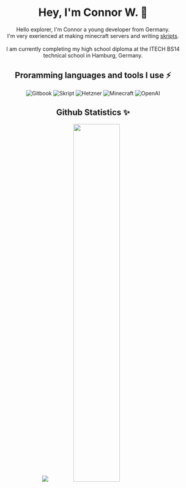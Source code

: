 <!-- Introduction -->
<h1 align="center" >Hey, I'm Connor W. 👋</h1>
<p align="center" >
  Hello explorer, I'm Connor a young developer from Germany.<br>
  I'm very exerienced at making minecraft servers and writing <a target='_blank' href='https://github.com/SkriptLang/Skript'>skripts</a>.<br><br>
  I am currently completing my high school diploma at the ITECH BS14 technical school in Hamburg, Germany.
</p>

<!-- Interests -->
<h2 align="center" >Proramming languages and tools I use ⚡</h2>
<p align="center">
  <!--<img src="https://img.shields.io/badge/-TypeScript-3178C6?style=for-the-badge&logo=typescript&logoColor=white" alt="TypeScript" />
  <img src="https://img.shields.io/badge/-Laravel-FF2D20?style=for-the-badge&logo=laravel&logoColor=white" alt="Laravel" />
  <img src="https://img.shields.io/badge/-Vue.JS-4FC08D?style=for-the-badge&logo=vue-dot-js&logoColor=white" alt="Vue.js" />
  <img src="https://img.shields.io/badge/-Docker-2496ED?style=for-the-badge&logo=docker&logoColor=white" alt="Docker" />
  <img src="https://img.shields.io/badge/-Proxmox-2C3E50?style=for-the-badge&logo=proxmox&logoColor=white" alt="Proxmox" />
  <img src="https://img.shields.io/badge/-Tailwind_CSS-38B2AC?style=for-the-badge&logo=tailwind-css&logoColor=white" alt="Tailwind CSS" />
  <img src="https://img.shields.io/badge/-Fedora-294172?style=for-the-badge&logo=fedora&logoColor=white" alt="Fedora" />
  <img src="https://img.shields.io/badge/-Gradle-02303A?style=for-the-badge&logo=gradle&logoColor=white" alt="Gradle" />-->
  
  <img src="https://img.shields.io/badge/-Gitbook-326CE5?style=for-the-badge&logo=gitbook&logoColor=white" alt="Gitbook" />
  <img src="https://img.shields.io/badge/-Skript-E0234E?style=for-the-badge&logo=skript&logoColor=white" alt="Skript" />
  <img src="https://img.shields.io/badge/-Hetzner-FFB900?style=for-the-badge&logo=hetzner&logoColor=white" alt="Hetzner" />
  <img src="https://img.shields.io/badge/-Minecraft-47A8E6?style=for-the-badge&logo=minecraft&logoColor=white" alt="Minecraft" />
  <img src="https://img.shields.io/badge/-OpenAI-000000?style=for-the-badge&logo=openai&logoColor=white" alt="OpenAI" />
</p>

<!-- Statistics -->
<h2 align="center" >Github Statistics ✨</h2>
<p align="center" >
  <img src='https://github-readme-stats.vercel.app/api?username=sluhtie&show_icons=true&theme=radical&hide_rank=true' >
  <img src="https://github-readme-streak-stats.herokuapp.com/?user=sluhtie&theme=radical" width="49%" >
</p>

<!--
**sluhtie/sluhtie** is a ✨ _special_ ✨ repository because its `README.md` (this file) appears on your GitHub profile.

Here are some ideas to get you started:

- 🔭 I’m currently working on ...
- 🌱 I’m currently learning ...
- 👯 I’m looking to collaborate on ...
- 🤔 I’m looking for help with ...
- 💬 Ask me about ...
- 📫 How to reach me: ...
- 😄 Pronouns: ...
- ⚡ Fun fact: ...
-->
